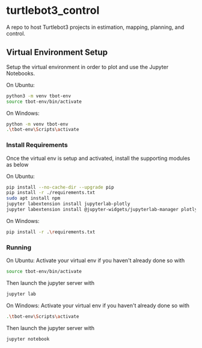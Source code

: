 # turtlebot3_control
A repo to host Turtlebot3 projects in estimation, mapping, planning, and control.

## Virtual Environment Setup
Setup the virtual environment in order to plot and use the Jupyter Notebooks.

On Ubuntu:
```bash
python3 -m venv tbot-env
source tbot-env/bin/activate
```
On Windows:
```bash
python -m venv tbot-env
.\tbot-env\Scripts\activate
```

### Install Requirements
Once the virtual env is setup and activated, install the supporting modules as below

On Ubuntu:
```bash
pip install --no-cache-dir --upgrade pip
pip install -r ./requirements.txt
sudo apt install npm
jupyter labextension install jupyterlab-plotly
jupyter labextension install @jupyter-widgets/jupyterlab-manager plotlywidget
```
On Windows:
```bash
pip install -r .\requirements.txt
```


### Running
On Ubuntu:
Activate your virtual env if you haven't already done so with
```bash
source tbot-env/bin/activate
```
Then launch the jupyter server with
```bash
jupyter lab
```

On Windows:
Activate your virtual env if you haven't already done so with
```bash
.\tbot-env\Scripts\activate
```
Then launch the jupyter server with
```bash
jupyter notebook
```

